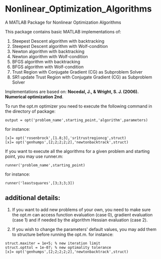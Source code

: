 # Nonlinear_Optimization_Algorithms
A MATLAB Package for Nonlinear Optimization Algorithms

This package contains basic MATLAB implementations of:
1) Steepest Descent algorithm with backtracking
2) Steepest Descent algorithm with Wolf-condition
3) Newton algorithm with backtracking
4) Newton algorithm with Wolf-condition
5) BFGS algorithm with backtracking
6) BFGS algorithm with Wolf-condition
7) Trust Region with Conjugate Gradient (CG) as Subproblem Solver
8) SR1 update Trust Region with Conjugate Gradient (CG) as Subproblem Solver

Implementations are based on: **Nocedal, J., & Wright, S. J. (2006). Numerical optimization 2nd**.

To run the opt.m optimizer you need to execute the following command in the directory of package:
```
output = opt('problem_name',starting_point,'algorithm',parameters)
```
for instance:
```
[x]= opt('rosenbrock',[1.8;3],'sr1trustregioncg',struct)
[x]= opt('genhumps',[2;2;2;2;2],'newtonbacktrack',struct)
```
If you want to execute all the algorithms for a given problem and starting point, you may use runner.m:
```
runner('problem_name',starting_point)
```

for instance:
```
runner('leastsquares',[3;3;3;3])
```
## additional details:

1) If you want to add new problems of your own, you need to make sure the opt.m can access function evaluation (case 0), gradient evaluation (case 1) and if needed by the algorithm Hessian evaluation (case 2). 

2) If you wish to change the parameters' default values, you may add them to structure before running the opt.m.
for instance:
```
struct.maxiter = 1e+5; % new iteration limit 
struct.opttol = 1e-07; % new optimality tolerance 
[x]= opt('genhumps',[2;2;2;2;2],'newtonbacktrack',struct)
```

